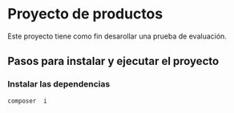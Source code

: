# Proyecto de productos

Este proyecto tiene como fin desarollar una prueba de evaluación.

## Pasos para instalar y ejecutar el proyecto

### Instalar las dependencias
```
composer  i
```

